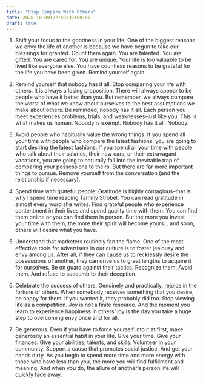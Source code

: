 ```yaml
---
title: "Stop Compare With Others"
date: 2020-10-09T22:59:37+08:00
draft: true
---
```


1. Shift your focus to the goodness in your life. One of the biggest reasons we envy the life of another is because we have begun to take our blessings for granted. Count them again. You are talented. You are gifted. You are cared for. You are unique. Your life is too valuable to be lived like everyone else. You have countless reasons to be grateful for the life you have been given. Remind yourself again.

2. Remind yourself that nobody has it all. Stop comparing your life with others. It is always a losing proposition. There will always appear to be people who have it better than you. But remember, we always compare the worst of what we know about ourselves to the best assumptions we make about others. Be reminded, nobody has it all. Each person you meet experiences problems, trials, and weaknesses–just like you. This is what makes us human. Nobody is exempt. Nobody has it all. Nobody.

3. Avoid people who habitually value the wrong things. If you spend all your time with people who compare the latest fashions, you are going to start desiring the latest fashions. If you spend all your time with people who talk about their salaries, their new cars, or their extravagant vacations, you are going to naturally fall into the inevitable trap of comparing your possessions to theirs. But there are far more important things to pursue. Remove yourself from the conversation (and the relationship if necessary).

4. Spend time with grateful people. Gratitude is highly contagious–that is why I spend time reading Tammy Strobel. You can read gratitude in almost every word she writes. Find grateful people who experience contentment in their lives and spend quality time with them. You can find them online or you can find them in person. But the more you invest your time with them, the more their spirit will become yours… and soon, others will desire what you have.

5. Understand that marketers routinely fan the flame. One of the most effective tools for advertisers in our culture is to foster jealousy and envy among us. After all, if they can cause us to recklessly desire the possessions of another, they can drive us to great lengths to acquire it for ourselves. Be on guard against their tactics. Recognize them. Avoid them. And refuse to succumb to their deception.

6. Celebrate the success of others. Genuinely and practically, rejoice in the fortune of others. When somebody receives something that you desire, be happy for them. If you wanted it, they probably did too. Stop viewing life as a competition. Joy is not a finite resource. And the moment you learn to experience happiness in others’ joy is the day you take a huge step to overcoming envy once and for all.

7. Be generous. Even if you have to force yourself into it at first, make generosity an essential habit in your life. Give your time. Give your finances. Give your abilities, talents, and skills. Volunteer in your community. Support a cause that promotes social justice. And get your hands dirty. As you begin to spend more time and more energy with those who have less than you, the more you will find fulfillment and meaning. And when you do, the allure of another’s person life will quickly fade away.

